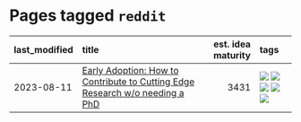 # Pages tagged `reddit`

|last_modified|title|est. idea maturity|tags
|:---|:---|---:|:---|
|2023-08-11|[Early Adoption: How to Contribute to Cutting Edge Research w/o needing a PhD](../early_adoption_and_fomo.md)|3431|[![](https://img.shields.io/badge/tag-autobiographical-db71cb)](../tags/autobiographical.md) [![](https://img.shields.io/badge/tag-career_advice-759071)](../tags/career_advice.md) [![](https://img.shields.io/badge/tag-early_adoption-7a219d)](../tags/early_adoption.md) [![](https://img.shields.io/badge/tag-mentoring-a777bf)](../tags/mentoring.md) [![](https://img.shields.io/badge/tag-reddit-f59257)](../tags/reddit.md)|